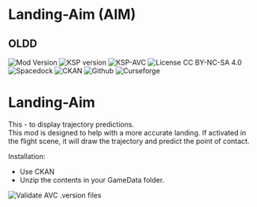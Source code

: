 # Landing-Aim (AIM)
## OLDD
![Mod Version](https://img.shields.io/github/v/release/zer0Kerbal/LandingAIM?include_prereleases?style=plastic)
![KSP version](https://img.shields.io/endpoint?url=https://raw.githubusercontent.com/zer0Kerbal/LandingAIM/master/json/ksp.json?style=plastic) ![KSP-AVC](https://img.shields.io/badge/KSP-AVC--supported-brightgreen.svg?style=plastic) ![License CC BY-NC-SA 4.0](https://img.shields.io/badge/license-CC%20BY--NC--SA%204.0-lightgrey?style=plastic)
![Spacedock](https://img.shields.io/badge/SpaceDock-listed-blue.svg?style=plastic) ![CKAN](https://img.shields.io/badge/CKAN-Indexed-blue.svg?style=plastic) ![Github](https://img.shields.io/badge/Github-Indexed-blue.svg?style=plastic) ![Curseforge](https://img.shields.io/badge/CurseForge-listed-blue.svg?style=plastic)

# Landing-Aim
This - to display trajectory predictions.  
This mod is designed to help with a more accurate landing. 
If activated in the flight scene, it will draw the trajectory and predict the point of contact.

Installation:
- Use CKAN
- Unzip the contents in your GameData folder.

![Validate AVC .version files](https://github.com/zer0Kerbal/Landing-Aim/workflows/Validate%20AVC%20.version%20files/badge.svg)
